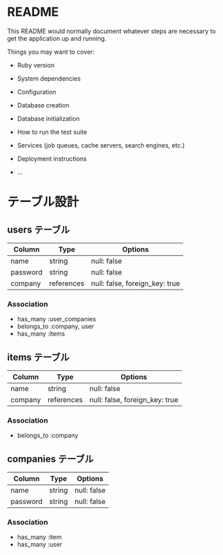 # README

This README would normally document whatever steps are necessary to get the
application up and running.

Things you may want to cover:

* Ruby version

* System dependencies

* Configuration

* Database creation

* Database initialization

* How to run the test suite

* Services (job queues, cache servers, search engines, etc.)

* Deployment instructions

* ...
# テーブル設計

## users テーブル

| Column   | Type   | Options     |
| -------- | ------ | ----------- |
| name     | string | null: false |
| password | string | null: false |
| company   | references | null: false, foreign_key: true |
### Association

- has_many :user_companies
- belongs_to :company, user
- has_many :items

## items テーブル

| Column | Type   | Options     |
| ------ | ------ | ----------- |
| name   | string | null: false |
| company   | references | null: false, foreign_key: true |
### Association

- belongs_to :company


## companies テーブル

| Column | Type       | Options   |
| ------ | ---------- | ----------|
| name   | string | null: false   |
| password | string | null: false |

### Association

- has_many :item
- has_many :user

